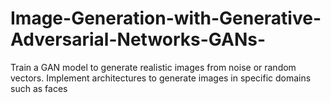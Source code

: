 # Image-Generation-with-Generative-Adversarial-Networks-GANs-
Train a GAN model to generate realistic images from noise or random  vectors. Implement architectures to generate images in specific domains such as faces

